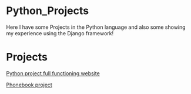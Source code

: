 # Python_Projects
 
 Here I have some Projects in the Python language and also some showing my experience using the Django framework!
 
 # Projects
 
 
[Python project full functioning website](https://github.com/cindy123jl/Python_Projects/tree/main/DjangoCheckbookProject)

[Phonebook project](https://github.com/cindy123jl/Python_Projects/blob/main/phonebook_main.py)
